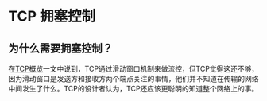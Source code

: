 # TCP 拥塞控制

## 为什么需要拥塞控制？
在[TCP概览](./TCP.md)一文中说到，TCP通过滑动窗口机制来做流控，但TCP觉得这还不够，因为滑动窗口是发送方和接收方两个端点关注的事情，他们并不知道在传输的网络中间发生了什么。TCP的设计者认为，TCP还应该更聪明的知道整个网络上的事。



